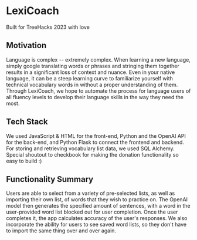 # LexiCoach
 Built for TreeHacks 2023 with love
 
 ## Motivation
 
 Language is complex -- extremely complex. When learning a new language, simply google translating words or phrases and stringing them together results in a significant loss of context and nuance. Even in your native language, it can be a steep learning curve to familiarize yourself with technical vocabulary words in without a proper understanding of them. Through LexiCoach, we hope to automate the process for language users of all fluency levels to develop their language skills in the way they need the most.
 
## Tech Stack

We used JavaScript & HTML for the front-end, Python and the OpenAI API for the back-end, and Python Flask to connect the frontend and backend. For storing and retrieving vocabulary list data, we used SQL Alchemy. Special shoutout to checkbook for making the donation functionality so easy to build :)

## Functionality Summary

Users are able to select from a variety of pre-selected lists, as well as importing their own list, of words that they wish to practice on. The OpenAI model then generates the specified amount of sentences, with a word in the user-provided word list blocked out for user completion. Once the user completes it, the app calculates accuracy of the user's responses. We also incorporate the ability for users to see saved word lists, so they don't have to import the same thing over and over again.
